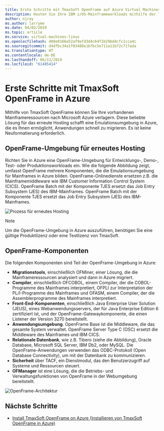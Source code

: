 ```yaml
---
title: Erste Schritte mit TmaxSoft OpenFrame auf Azure Virtual Machines
description: Hosten Sie Ihre IBM z/OS-Mainframeworkloads mithilfe der TmaxSoft OpenFrame-Umgebung auf Azure Virtual Machines (VMs) neu.
author: njray
ms.author: larryme
ms.date: 04/02/2019
ms.topic: article
ms.service: virtual-machines-linux
ms.openlocfilehash: 408e0166e52af9efd3d4c64f1b29bddcfc1cca4c
ms.sourcegitcommit: d4dfbc34a1f03488e1b7bc5e711a11b72c717ada
ms.translationtype: HT
ms.contentlocale: de-DE
ms.lasthandoff: 06/13/2019
ms.locfileid: "61485414"
---
```

# <a name="get-started-with-tmaxsoft-openframe-on-azure"></a>Erste Schritte mit TmaxSoft OpenFrame in Azure

Mithilfe von TmaxSoft OpenFrame können Sie Ihre vorhandenen Mainframeressourcen nach Microsoft Azure verlagern. Diese beliebte Lösung für das erneute Hosting schafft eine Emulationsumgebung in Azure, die es Ihnen ermöglicht, Anwendungen schnell zu migrieren. Es ist keine Neuformatierung erforderlich.

## <a name="openframe-rehosting-environment"></a>OpenFrame-Umgebung für erneutes Hosting

Richten Sie in Azure eine OpenFrame-Umgebung für Entwicklungs-, Demo-, Test- oder Produktionsworkloads ein. Wie die folgende Abbildung zeigt, umfasst OpenFrame mehrere Komponenten, die die Emulationsumgebung für Mainframes in Azure bilden. OpenFrame-Onlinedienste ersetzen z.B. die Mainframemiddleware wie IBM Customer Information Control System (CICS). OpenFrame Batch mit der Komponente TJES ersetzt das Job Entry Subsystem (JES) des IBM-Mainframes. OpenFrame Batch mit der Komponente TJES ersetzt das Job Entry Subsystem (JES) des IBM-Mainframes. 

![Prozess für erneutes Hosting](media/openframe-01.png)

> [!NOTE]
> Um die OpenFrame-Umgebung in Azure auszuführen, benötigen Sie eine gültige Produktlizenz oder eine Testlizenz von TmaxSoft.

## <a name="openframe-components"></a>OpenFrame-Komponenten

Die folgenden Komponenten sind Teil der OpenFrame-Umgebung in Azure:

- **Migrationstools**, einschließlich OFMiner, einer Lösung, die die Mainframeressourcen analysiert und dann in Azure migriert.
- **Compiler**, einschließlich OFCOBOL, einem Compiler, der die COBOL-Programme des Mainframes interpretiert, OFPLI zur Interpretation der PL/I-Programme des Mainframes und OFASM, einem Compiler, der die Assemblerprogramme des Mainframes interpretiert.
- **Front-End-Komponenten**, einschließlich Java Enterprise User Solution (JEUS), eines Webanwendungsservers, der für Java Enterprise Edition 6 zertifiziert ist, und der OpenFrame-Gatewaykomponente, die einen Listener der Version 3270 bereitstellt.
- **Anwendungsumgebung**. OpenFrame Base ist die Middleware, die das gesamte System verwaltet. OpenFrame Server Type C (OSC) ersetzt die Middleware des Mainframes und IBM CICS.
- **Relationale Datenbank**, wie z.B. Tibero (siehe die Abbildung), Oracle Database, Microsoft SQL Server, IBM Db2, oder MySQL. Die OpenFrame-Anwendungen verwenden das ODBC-Protokoll (Open Database Connectivity), um mit der Datenbank zu kommunizieren.
- **Sicherheit** über TACF, ein Dienstmodul, das den Benutzerzugriff auf Systeme und Ressourcen steuert. 
- **OFManager** ist eine Lösung, die die Betriebs- und Verwaltungsfunktionen von OpenFrame in der Webumgebung bereitstellt.

![OpenFrame-Architektur](media/openframe-02.png)

## <a name="next-steps"></a>Nächste Schritte

- [Install TmaxSoft OpenFrame on Azure (Installieren von TmaxSoft OpenFrame in Azure)](./install-openframe-azure.md)
